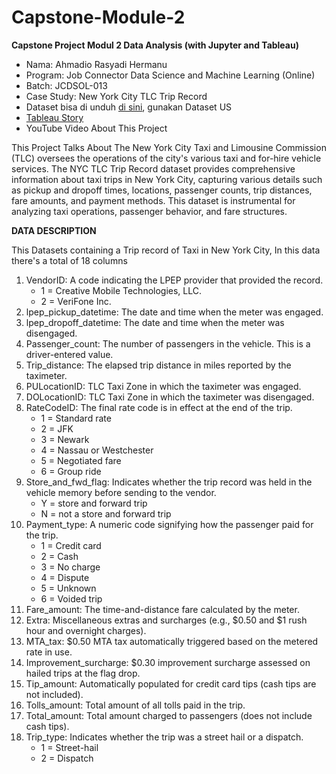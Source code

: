 # **Capstone-Module-2**

**Capstone Project Modul 2 Data Analysis (with Jupyter and Tableau)**

- Nama: Ahmadio Rasyadi Hermanu
- Program: Job Connector Data Science and Machine Learning (Online)
- Batch: JCDSOL-013
- Case Study: New York City TLC Trip Record
- Dataset bisa di unduh [di sini](https://drive.google.com/drive/folders/1NYHIL-RgVPW-HONz4pdzlcbIChF-c37N), gunakan Dataset US
- [Tableau Story](https://public.tableau.com/app/profile/ahmadio.rasyadi.hermanu2866/viz/NYCTLCTRIPRECORD-AhmadioRasyadiHermanu/Dashboard1?publish=yes)
- YouTube Video About This Project

This Project Talks About The New York City Taxi and Limousine Commission (TLC) oversees the operations of the city's various taxi and for-hire vehicle services. The NYC TLC Trip Record dataset provides comprehensive information about taxi trips in New York City, capturing various details such as pickup and dropoff times, locations, passenger counts, trip distances, fare amounts, and payment methods. This dataset is instrumental for analyzing taxi operations, passenger behavior, and fare structures.

**DATA DESCRIPTION**

This Datasets containing a Trip record of Taxi in New York City, In this data there's a total of 18 columns
1. VendorID: A code indicating the LPEP provider that provided the record.
    - 1 = Creative Mobile Technologies, LLC.
    - 2 = VeriFone Inc.
2. lpep_pickup_datetime: The date and time when the meter was engaged.
3. lpep_dropoff_datetime: The date and time when the meter was disengaged.
4. Passenger_count: The number of passengers in the vehicle. This is a driver-entered value.
5. Trip_distance: The elapsed trip distance in miles reported by the taximeter.
6. PULocationID: TLC Taxi Zone in which the taximeter was engaged.
7. DOLocationID: TLC Taxi Zone in which the taximeter was disengaged.
8. RateCodeID: The final rate code is in effect at the end of the trip.
    - 1 = Standard rate
    - 2 = JFK
    - 3 = Newark
    - 4 = Nassau or Westchester
    - 5 = Negotiated fare
    - 6 = Group ride
9. Store_and_fwd_flag: Indicates whether the trip record was held in the vehicle memory before sending to the vendor.
    - Y = store and forward trip
    - N = not a store and forward trip
10. Payment_type: A numeric code signifying how the passenger paid for the trip.
    - 1 = Credit card
    - 2 = Cash
    - 3 = No charge
    - 4 = Dispute
    - 5 = Unknown
    - 6 = Voided trip
11. Fare_amount: The time-and-distance fare calculated by the meter.
12. Extra: Miscellaneous extras and surcharges (e.g., $0.50 and $1 rush hour and overnight charges).
13. MTA_tax: $0.50 MTA tax automatically triggered based on the metered rate in use.
14. Improvement_surcharge: $0.30 improvement surcharge assessed on hailed trips at the flag drop.
15. Tip_amount: Automatically populated for credit card tips (cash tips are not included).
16. Tolls_amount: Total amount of all tolls paid in the trip.
17. Total_amount: Total amount charged to passengers (does not include cash tips).
18. Trip_type: Indicates whether the trip was a street hail or a dispatch.
    - 1 = Street-hail
    - 2 = Dispatch
